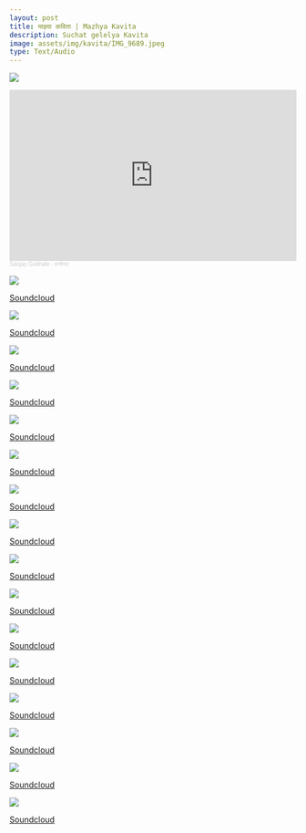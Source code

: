 ```yaml
---
layout: post
title: माझ्या कविता | Mazhya Kavita
description: Suchat gelelya Kavita
image: assets/img/kavita/IMG_9689.jpeg
type: Text/Audio
---
```


  
![](assets/img/kavita/IMG_9690.jpeg)

<iframe width="100%" height="300" scrolling="no" frameborder="no" allow="autoplay" src="https://w.soundcloud.com/player/?url=https%3A//api.soundcloud.com/tracks/1410825010&color=%23ff5500&auto_play=false&hide_related=false&show_comments=true&show_user=true&show_reposts=false&show_teaser=true&visual=true"></iframe><div style="font-size: 10px; color: #cccccc;line-break: anywhere;word-break: normal;overflow: hidden;white-space: nowrap;text-overflow: ellipsis; font-family: Interstate,Lucida Grande,Lucida Sans Unicode,Lucida Sans,Garuda,Verdana,Tahoma,sans-serif;font-weight: 100;"><a href="https://soundcloud.com/sanjay_gokhale" title="Sanjay Gokhale" target="_blank" style="color: #cccccc; text-decoration: none;">Sanjay Gokhale</a> · <a href="https://soundcloud.com/sanjay_gokhale/vy1giqj9hd1p" title="मनोगत" target="_blank" style="color: #cccccc; text-decoration: none;">मनोगत</a></div>

![](assets/img/kavita/IMG_9691.jpeg)

<a href="#">Soundcloud</a>

![](assets/img/kavita/IMG_9692.jpeg)

<a href="#">Soundcloud</a>

![](assets/img/kavita/IMG_9693.jpeg)

<a href="#">Soundcloud</a>

![](assets/img/kavita/IMG_9694.jpeg)

<a href="#">Soundcloud</a>

![](assets/img/kavita/IMG_9695.jpeg)

<a href="#">Soundcloud</a>

![](assets/img/kavita/IMG_9696.jpeg)

<a href="#">Soundcloud</a>

![](assets/img/kavita/IMG_9697.jpeg)

<a href="#">Soundcloud</a>

![](assets/img/kavita/IMG_9698.jpeg)

<a href="#">Soundcloud</a>

![](assets/img/kavita/IMG_9699.jpeg)

<a href="#">Soundcloud</a>

![](assets/img/kavita/IMG_9700.jpeg)

<a href="#">Soundcloud</a>

![](assets/img/kavita/IMG_9701.jpeg)

<a href="#">Soundcloud</a>

![](assets/img/kavita/IMG_9702.jpeg)

<a href="#">Soundcloud</a>

![](assets/img/kavita/IMG_9703.jpeg)

<a href="#">Soundcloud</a>

![](assets/img/kavita/IMG_9704.jpeg)

<a href="#">Soundcloud</a>

![](assets/img/kavita/IMG_9705.jpeg)

<a href="#">Soundcloud</a>

![](assets/img/kavita/IMG_9706.jpeg)

<a href="#">Soundcloud</a>